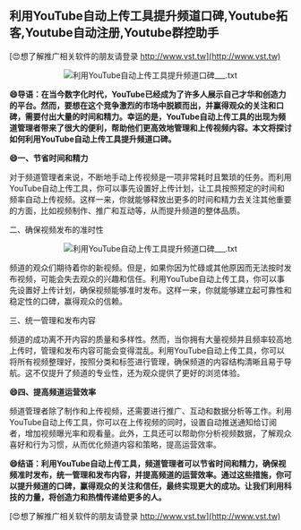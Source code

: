 ## **利用YouTube自动上传工具提升频道口碑,Youtube拓客,Youtube自动注册,Youtube群控助手**

[😍想了解推广相关软件的朋友请登录 http://www.vst.tw](http://www.vst.tw)

 <center><img src="https://vst.tw/MP4/tuiguang/png/5.png" alt="利用YouTube自动上传工具提升频道口碑___.txt"></center>

**😄导语：在当今数字化时代，YouTube已经成为了许多人展示自己才华和创造力的平台。然而，要想在这个竞争激烈的市场中脱颖而出，并赢得观众的关注和口碑，需要付出大量的时间和精力。幸运的是，YouTube自动上传工具的出现为频道管理者带来了很大的便利，帮助他们更高效地管理和上传视频内容。本文将探讨如何利用YouTube自动上传工具提升频道口碑。**

**😄一、节省时间和精力**

对于频道管理者来说，不断地手动上传视频是一项非常耗时且繁琐的任务。而利用YouTube自动上传工具，你可以事先设置好上传计划，让工具按照预定的时间和频率自动上传视频。这样一来，你就能够释放出更多的时间和精力去关注其他重要的方面，比如视频制作、推广和互动等，从而提升频道的整体品质。

二、确保视频发布的准时性

 <center><img src="https://vst.tw/MP4/tuiguang/png/8.png" alt="利用YouTube自动上传工具提升频道口碑___.txt"></center>

频道的观众们期待着你的新视频。但是，如果你因为忙碌或其他原因而无法按时发布视频，可能会失去观众的兴趣和信任。利用YouTube自动上传工具，你可以事先设置好上传计划，确保视频能够准时发布。这样一来，你就能够建立起可靠性和稳定性的口碑，赢得观众的信赖。

三、统一管理和发布内容

频道的成功离不开内容的质量和多样性。然而，当你拥有大量视频并且频率较高地上传时，管理和发布内容可能会变得混乱。利用YouTube自动上传工具，你可以将所有视频整理好，按照分类和标签进行管理，确保频道的内容结构清晰且易于导航。这不仅提升了频道的专业性，还为观众提供了更好的浏览体验。

**😄四、提高频道运营效率**

频道管理者除了制作和上传视频，还需要进行推广、互动和数据分析等工作。利用YouTube自动上传工具，你可以在上传视频的同时，设置自动推送通知给订阅者，增加视频曝光率和观看量。此外，工具还可以帮助你分析视频数据，了解观众喜好和行为习惯，从而优化频道内容和策略，提高运营效率。

**😄结语：利用YouTube自动上传工具，频道管理者可以节省时间和精力，确保视频准时发布，统一管理和发布内容，并提高频道的运营效率。通过这些措施，你可以提升频道的口碑，赢得观众的关注和信任，最终实现更大的成功。让我们利用科技的力量，将创造力和热情传递给更多的人。**

[😍想了解推广相关软件的朋友请登录 http://www.vst.tw](http://www.vst.tw)



